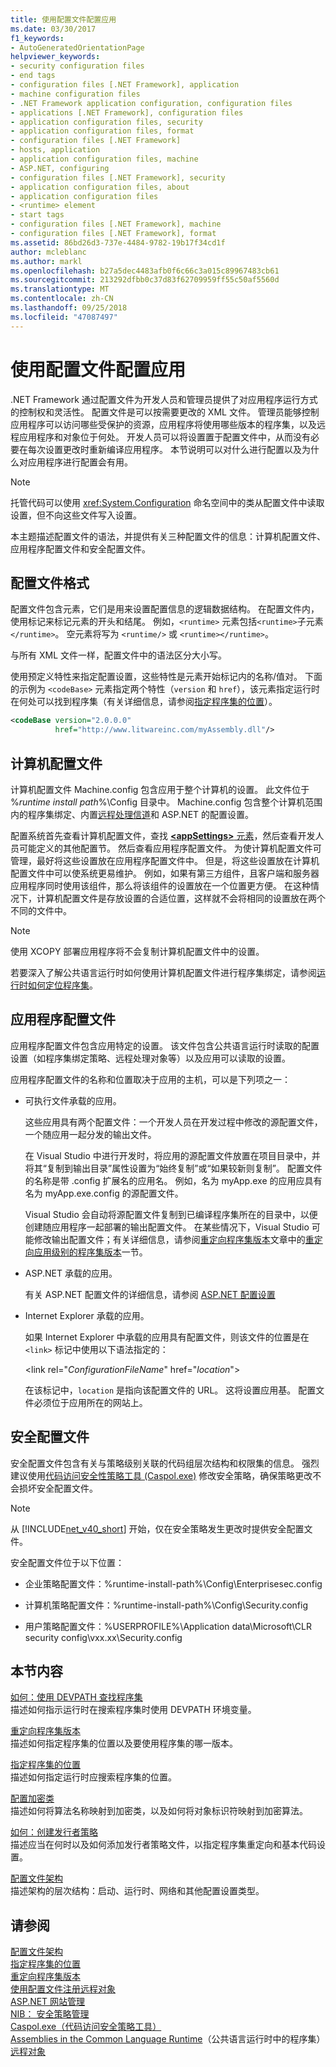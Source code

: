 ```yaml
---
title: 使用配置文件配置应用
ms.date: 03/30/2017
f1_keywords:
- AutoGeneratedOrientationPage
helpviewer_keywords:
- security configuration files
- end tags
- configuration files [.NET Framework], application
- machine configuration files
- .NET Framework application configuration, configuration files
- applications [.NET Framework], configuration files
- application configuration files, security
- application configuration files, format
- configuration files [.NET Framework]
- hosts, application
- application configuration files, machine
- ASP.NET, configuring
- configuration files [.NET Framework], security
- application configuration files, about
- application configuration files
- <runtime> element
- start tags
- configuration files [.NET Framework], machine
- configuration files [.NET Framework], format
ms.assetid: 86bd26d3-737e-4484-9782-19b17f34cd1f
author: mcleblanc
ms.author: markl
ms.openlocfilehash: b27a5dec4483afb0f6c66c3a015c89967483cb61
ms.sourcegitcommit: 213292dfbb0c37d83f62709959ff55c50af5560d
ms.translationtype: MT
ms.contentlocale: zh-CN
ms.lasthandoff: 09/25/2018
ms.locfileid: "47087497"
---
```

# <a name="configuring-apps-by-using-configuration-files"></a>使用配置文件配置应用
.NET Framework 通过配置文件为开发人员和管理员提供了对应用程序运行方式的控制权和灵活性。 配置文件是可以按需要更改的 XML 文件。 管理员能够控制应用程序可以访问哪些受保护的资源，应用程序将使用哪些版本的程序集，以及远程应用程序和对象位于何处。 开发人员可以将设置置于配置文件中，从而没有必要在每次设置更改时重新编译应用程序。 本节说明可以对什么进行配置以及为什么对应用程序进行配置会有用。  
  
> [!NOTE]
>  托管代码可以使用 <xref:System.Configuration> 命名空间中的类从配置文件中读取设置，但不向这些文件写入设置。  
  
 本主题描述配置文件的语法，并提供有关三种配置文件的信息：计算机配置文件、应用程序配置文件和安全配置文件。  
  
## <a name="configuration-file-format"></a>配置文件格式  
 配置文件包含元素，它们是用来设置配置信息的逻辑数据结构。 在配置文件内，使用标记来标记元素的开头和结尾。 例如，`<runtime>` 元素包括`<runtime>`子元素`</runtime>`。 空元素将写为 `<runtime/>` 或 `<runtime></runtime>`。  
  
 与所有 XML 文件一样，配置文件中的语法区分大小写。  
  
 使用预定义特性来指定配置设置，这些特性是元素开始标记内的名称/值对。 下面的示例为 `<codeBase>` 元素指定两个特性（`version` 和 `href`），该元素指定运行时在何处可以找到程序集（有关详细信息，请参阅[指定程序集的位置](../../../docs/framework/configure-apps/specify-assembly-location.md)）。  
  
```xml  
<codeBase version="2.0.0.0"  
          href="http://www.litwareinc.com/myAssembly.dll"/>  
```  
  
## <a name="machine-configuration-files"></a>计算机配置文件  
 计算机配置文件 Machine.config 包含应用于整个计算机的设置。 此文件位于 %*runtime install path*%\Config 目录中。 Machine.config 包含整个计算机范围内的程序集绑定、内置[远程处理信道](https://msdn.microsoft.com/library/6e9b60e0-9bc0-47b4-a8ef-3b78585f9a18)和 ASP.NET 的配置设置。  
  
 配置系统首先查看计算机配置文件，查找 [**\<appSettings>** 元素](~/docs/framework/configure-apps/file-schema/appsettings/index.md)，然后查看开发人员可能定义的其他配置节。 然后查看应用程序配置文件。 为使计算机配置文件可管理，最好将这些设置放在应用程序配置文件中。 但是，将这些设置放在计算机配置文件中可以使系统更易维护。 例如，如果有第三方组件，且客户端和服务器应用程序同时使用该组件，那么将该组件的设置放在一个位置更方便。 在这种情况下，计算机配置文件是存放设置的合适位置，这样就不会将相同的设置放在两个不同的文件中。  
  
> [!NOTE]
>  使用 XCOPY 部署应用程序将不会复制计算机配置文件中的设置。  
  
 若要深入了解公共语言运行时如何使用计算机配置文件进行程序集绑定，请参阅[运行时如何定位程序集](../../../docs/framework/deployment/how-the-runtime-locates-assemblies.md)。  
  
## <a name="application-configuration-files"></a>应用程序配置文件  
 应用程序配置文件包含应用特定的设置。 该文件包含公共语言运行时读取的配置设置（如程序集绑定策略、远程处理对象等）以及应用可以读取的设置。  
  
 应用程序配置文件的名称和位置取决于应用的主机，可以是下列项之一：  
  
-   可执行文件承载的应用。  
  
     这些应用具有两个配置文件：一个开发人员在开发过程中修改的源配置文件，一个随应用一起分发的输出文件。  
  
     在 Visual Studio 中进行开发时，将应用的源配置文件放置在项目目录中，并将其“复制到输出目录”属性设置为“始终复制”或“如果较新则复制”。 配置文件的名称是带 .config 扩展名的应用名。 例如，名为 myApp.exe 的应用应具有名为 myApp.exe.config 的源配置文件。  
  
     Visual Studio 会自动将源配置文件复制到已编译程序集所在的目录中，以便创建随应用程序一起部署的输出配置文件。 在某些情况下，Visual Studio 可能修改输出配置文件；有关详细信息，请参阅[重定向程序集版本](../../../docs/framework/configure-apps/redirect-assembly-versions.md)文章中的[重定向应用级别的程序集版本](../../../docs/framework/configure-apps/redirect-assembly-versions.md#BKMK_Redirectingassemblyversionsattheapplevel)一节。  
  
-   ASP.NET 承载的应用。  
  
     有关 ASP.NET 配置文件的详细信息，请参阅 [ASP.NET 配置设置](https://msdn.microsoft.com/library/116608f3-c03d-4413-9fc7-978703e18b0f(v=vs.100))  
  
-   Internet Explorer 承载的应用。  
  
     如果 Internet Explorer 中承载的应用具有配置文件，则该文件的位置是在 `<link>` 标记中使用以下语法指定的：  
  
     \<link rel="*ConfigurationFileName*" href="*location*">  
  
     在该标记中，`location` 是指向该配置文件的 URL。 这将设置应用基。 配置文件必须位于应用所在的网站上。  
  
## <a name="security-configuration-files"></a>安全配置文件  
 安全配置文件包含有关与策略级别关联的代码组层次结构和权限集的信息。 强烈建议使用[代码访问安全性策略工具 (Caspol.exe)](../../../docs/framework/tools/caspol-exe-code-access-security-policy-tool.md) 修改安全策略，确保策略更改不会损坏安全配置文件。  
  
> [!NOTE]
>  从 [!INCLUDE[net_v40_short](../../../includes/net-v40-short-md.md)] 开始，仅在安全策略发生更改时提供安全配置文件。  
  
 安全配置文件位于以下位置：  
  
-   企业策略配置文件：%runtime-install-path%\Config\Enterprisesec.config  
  
-   计算机策略配置文件：%runtime-install-path%\Config\Security.config  
  
-   用户策略配置文件：%USERPROFILE%\Application data\Microsoft\CLR security config\vxx.xx\Security.config  
  
## <a name="in-this-section"></a>本节内容  
 [如何：使用 DEVPATH 查找程序集](../../../docs/framework/configure-apps/how-to-locate-assemblies-by-using-devpath.md)  
 描述如何指示运行时在搜索程序集时使用 DEVPATH 环境变量。  
  
 [重定向程序集版本](../../../docs/framework/configure-apps/redirect-assembly-versions.md)  
 描述如何指定程序集的位置以及要使用程序集的哪一版本。  
  
 [指定程序集的位置](../../../docs/framework/configure-apps/specify-assembly-location.md)  
 描述如何指定运行时应搜索程序集的位置。  
  
 [配置加密类](../../../docs/framework/configure-apps/configure-cryptography-classes.md)  
 描述如何将算法名称映射到加密类，以及如何将对象标识符映射到加密算法。  
  
 [如何：创建发行者策略](../../../docs/framework/configure-apps/how-to-create-a-publisher-policy.md)  
 描述应当在何时以及如何添加发行者策略文件，以指定程序集重定向和基本代码设置。  
  
 [配置文件架构](../../../docs/framework/configure-apps/file-schema/index.md)  
 描述架构的层次结构：启动、运行时、网络和其他配置设置类型。  
  
## <a name="see-also"></a>请参阅  
 [配置文件架构](../../../docs/framework/configure-apps/file-schema/index.md)  
 [指定程序集的位置](../../../docs/framework/configure-apps/specify-assembly-location.md)  
 [重定向程序集版本](../../../docs/framework/configure-apps/redirect-assembly-versions.md)  
 [使用配置文件注册远程对象](https://msdn.microsoft.com/library/bc503ee1-c811-4f82-9525-470343326adc)  
 [ASP.NET 网站管理](https://msdn.microsoft.com/library/1298034b-5f7d-464d-abd1-ad9e6b3eeb7e)  
 [NIB： 安全策略管理](https://msdn.microsoft.com/library/d754e05d-29dc-4d3a-a2c2-95eaaf1b82b9)  
 [Caspol.exe（代码访问安全策略工具）](../../../docs/framework/tools/caspol-exe-code-access-security-policy-tool.md)  
 [Assemblies in the Common Language Runtime](../../../docs/framework/app-domains/assemblies-in-the-common-language-runtime.md)（公共语言运行时中的程序集）  
 [远程对象](https://msdn.microsoft.com/library/515686e6-0a8d-42f7-8188-73abede57c58)

